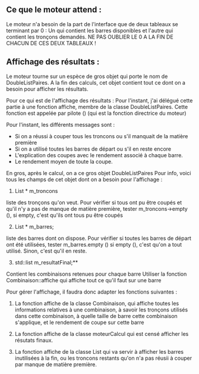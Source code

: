 ## Ce que le moteur attend :

Le moteur n'a besoin de la part de l'interface que de deux tableaux se terminant par 0 :
Un qui contient les barres disponibles et l'autre qui contient les tronçons demandés.
NE PAS OUBLIER LE 0 A LA FIN DE CHACUN DE CES DEUX TABLEAUX !

## Affichage des résultats :

Le moteur tourne sur un espèce de gros objet qui porte le nom de DoubleListPaires.
A la fin des calculs, cet objet contient tout ce dont on a besoin pour afficher les résultats.

Pour ce qui est de l'affichage des résultats :
Pour l'instant, j'ai délégué cette partie à une fonction affiche, membre de la classe DoubleListPaires.
Cette fonction est appelée par pilote () (qui est la fonction directrice du moteur)

Pour l'instant, les différents messages sont :
- Si on a réussi à couper tous les troncons ou s'il manquait de la matière première
- Si on a utilisé toutes les barres de départ ou s'il en reste encore
- L'explication des coupes avec le rendement associé à chaque barre.
- Le rendement moyen de toute la coupe.

En gros, après le calcul, on a ce gros objet DoubleListPaires
Pour info, voici tous les champs de cet objet dont on a besoin pour l'affichage :

1. List * m_troncons
            
liste des tronçons qu'on veut. 
Pour vérifier si tous ont pu être coupés et qu'il n'y a pas de manque de matière première, tester 
m_troncons->empty (), si empty, c'est qu'ils ont tous pu être coupés
           
2. List * m_barres;
           
liste des barres dont on dispose.
Pour vérifier si toutes les barres de départ ont été utilisées, tester m_barres.empty ()
si empty (), c'est qu'on a tout utilisé. Sinon, c'est qu'il en reste.

            
3. std::list<Combinaison> m_resultatFinal;**
            
Contient les combinaisons retenues pour chaque barre
Utiliser la fonction Combinaison::affiche qui affiche tout ce qu'il faut sur une barre
            


Pour gérer l'affichage, il faudra donc adapter les fonctions suivantes :

1. La fonction affiche de la classe Combinaison, qui affiche toutes les informations relatives à une combinaison, à savoir les tronçons utilisés dans cette combinaison, à quelle taille de barre cette combinaison s'applique, et le rendement de coupe sur cette barre

2. La fonction affiche de la classe moteurCalcul qui est censé afficher les résutats finaux.

3. La fonction affiche de la classe List qui va servir à afficher les barres inutilisées à la fin, ou les troncons restants qu'on n'a pas réusii à couper par manque de matière première.

